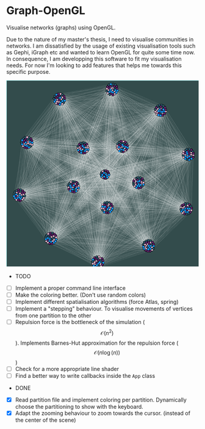 # Graph-OpenGL

Visualise networks (graphs) using OpenGL.

Due to the nature of my master's thesis, I need to visualise communities in networks. I am dissatisfied by the usage of
existing visualisation tools such as Gephi, iGraph etc and wanted to learn OpenGL for quite some time now.
In consequence, I am developping this software to fit my visualisation needs.
For now I'm looking to add features that helps me towards this specific purpose.

  ![Example.jpg](./img/visualisation.png)

* TODO 
- [ ] Implement a proper command line interface
- [ ] Make the coloring better. (Don't use random colors)
- [ ] Implement different spatialisation algorithms (force Atlas, spring)
- [ ] Implement a "stepping" behaviour. To visualise movements of vertices from one partition to the other
- [ ] Repulsion force is the bottleneck of the simulation ($$\mathcal{O}(n^2)$$). Implements Barnes-Hut approximation for the repulsion force ($$\mathcal{O}(n\log(n))$$)
- [ ] Check for a more appropriate line shader
- [ ] Find a better way to write callbacks inside the `App` class

* DONE 
- [X] Read partition file and implement coloring per partition. Dynamically choose the partitioning to show with the keyboard.
- [X] Adapt the zooming behaviour to zoom towards the cursor. (instead of the center of the scene)
